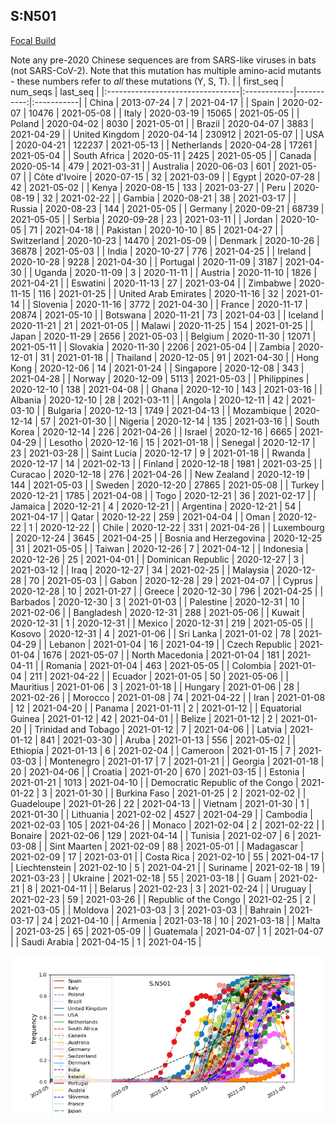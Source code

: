 

## S:N501
[Focal Build](https://nextstrain.org/groups/neherlab/ncov/S.N501)

Note any pre-2020 Chinese sequences are from SARS-like viruses in bats (not SARS-CoV-2).
Note that this mutation has multiple amino-acid mutants - these numbers refer to _all_ these mutations (Y, S, T).
|                                  | first_seq   |   num_seqs | last_seq   |
|:---------------------------------|:------------|-----------:|:-----------|
| China                            | 2013-07-24  |          7 | 2021-04-17 |
| Spain                            | 2020-02-07  |      10476 | 2021-05-08 |
| Italy                            | 2020-03-19  |      15065 | 2021-05-05 |
| Poland                           | 2020-04-02  |       8030 | 2021-05-01 |
| Brazil                           | 2020-04-07  |       3883 | 2021-04-29 |
| United Kingdom                   | 2020-04-14  |     230912 | 2021-05-07 |
| USA                              | 2020-04-21  |     122237 | 2021-05-13 |
| Netherlands                      | 2020-04-28  |      17261 | 2021-05-04 |
| South Africa                     | 2020-05-11  |       2425 | 2021-05-05 |
| Canada                           | 2020-05-14  |        479 | 2021-03-31 |
| Australia                        | 2020-06-03  |        601 | 2021-05-07 |
| Côte d'Ivoire                    | 2020-07-15  |         32 | 2021-03-09 |
| Egypt                            | 2020-07-28  |         42 | 2021-05-02 |
| Kenya                            | 2020-08-15  |        133 | 2021-03-27 |
| Peru                             | 2020-08-19  |         32 | 2021-02-22 |
| Gambia                           | 2020-08-21  |         38 | 2021-03-17 |
| Russia                           | 2020-08-23  |        144 | 2021-05-05 |
| Germany                          | 2020-09-21  |      68739 | 2021-05-05 |
| Serbia                           | 2020-09-28  |         23 | 2021-03-11 |
| Jordan                           | 2020-10-05  |         71 | 2021-04-18 |
| Pakistan                         | 2020-10-10  |         85 | 2021-04-27 |
| Switzerland                      | 2020-10-23  |      14470 | 2021-05-09 |
| Denmark                          | 2020-10-26  |      36878 | 2021-05-03 |
| India                            | 2020-10-27  |        776 | 2021-04-25 |
| Ireland                          | 2020-10-28  |       9228 | 2021-04-30 |
| Portugal                         | 2020-11-09  |       3187 | 2021-04-30 |
| Uganda                           | 2020-11-09  |          3 | 2020-11-11 |
| Austria                          | 2020-11-10  |       1826 | 2021-04-21 |
| Eswatini                         | 2020-11-13  |         27 | 2021-03-04 |
| Zimbabwe                         | 2020-11-15  |        116 | 2021-01-25 |
| United Arab Emirates             | 2020-11-16  |         32 | 2021-01-14 |
| Slovenia                         | 2020-11-16  |       3772 | 2021-04-30 |
| France                           | 2020-11-17  |      20874 | 2021-05-10 |
| Botswana                         | 2020-11-21  |         73 | 2021-04-03 |
| Iceland                          | 2020-11-21  |         21 | 2021-01-05 |
| Malawi                           | 2020-11-25  |        154 | 2021-01-25 |
| Japan                            | 2020-11-29  |       2656 | 2021-05-03 |
| Belgium                          | 2020-11-30  |      12071 | 2021-05-11 |
| Slovakia                         | 2020-11-30  |       2206 | 2021-05-04 |
| Zambia                           | 2020-12-01  |         31 | 2021-01-18 |
| Thailand                         | 2020-12-05  |         91 | 2021-04-30 |
| Hong Kong                        | 2020-12-06  |         14 | 2021-01-24 |
| Singapore                        | 2020-12-08  |        343 | 2021-04-28 |
| Norway                           | 2020-12-09  |       5113 | 2021-05-03 |
| Philippines                      | 2020-12-10  |        138 | 2021-04-08 |
| Ghana                            | 2020-12-10  |        143 | 2021-03-16 |
| Albania                          | 2020-12-10  |         28 | 2021-03-11 |
| Angola                           | 2020-12-11  |         42 | 2021-03-10 |
| Bulgaria                         | 2020-12-13  |       1749 | 2021-04-13 |
| Mozambique                       | 2020-12-14  |         57 | 2021-01-30 |
| Nigeria                          | 2020-12-14  |        135 | 2021-03-16 |
| South Korea                      | 2020-12-14  |        226 | 2021-04-26 |
| Israel                           | 2020-12-16  |       6665 | 2021-04-29 |
| Lesotho                          | 2020-12-16  |         15 | 2021-01-18 |
| Senegal                          | 2020-12-17  |         23 | 2021-03-28 |
| Saint Lucia                      | 2020-12-17  |          9 | 2021-01-18 |
| Rwanda                           | 2020-12-17  |         14 | 2021-02-13 |
| Finland                          | 2020-12-18  |       1981 | 2021-03-25 |
| Curacao                          | 2020-12-18  |        276 | 2021-04-26 |
| New Zealand                      | 2020-12-19  |        144 | 2021-05-03 |
| Sweden                           | 2020-12-20  |      27865 | 2021-05-08 |
| Turkey                           | 2020-12-21  |       1785 | 2021-04-08 |
| Togo                             | 2020-12-21  |         36 | 2021-02-17 |
| Jamaica                          | 2020-12-21  |          4 | 2020-12-21 |
| Argentina                        | 2020-12-21  |         54 | 2021-04-17 |
| Qatar                            | 2020-12-22  |        259 | 2021-04-04 |
| Oman                             | 2020-12-22  |          1 | 2020-12-22 |
| Chile                            | 2020-12-22  |        331 | 2021-04-26 |
| Luxembourg                       | 2020-12-24  |       3645 | 2021-04-25 |
| Bosnia and Herzegovina           | 2020-12-25  |         31 | 2021-05-05 |
| Taiwan                           | 2020-12-26  |          7 | 2021-04-12 |
| Indonesia                        | 2020-12-26  |         25 | 2021-04-01 |
| Dominican Republic               | 2020-12-27  |          3 | 2021-03-12 |
| Iraq                             | 2020-12-27  |         34 | 2021-02-25 |
| Malaysia                         | 2020-12-28  |         70 | 2021-05-03 |
| Gabon                            | 2020-12-28  |         29 | 2021-04-07 |
| Cyprus                           | 2020-12-28  |         10 | 2021-01-27 |
| Greece                           | 2020-12-30  |        796 | 2021-04-25 |
| Barbados                         | 2020-12-30  |          3 | 2021-01-03 |
| Palestine                        | 2020-12-31  |         10 | 2021-02-06 |
| Bangladesh                       | 2020-12-31  |        288 | 2021-05-06 |
| Kuwait                           | 2020-12-31  |          1 | 2020-12-31 |
| Mexico                           | 2020-12-31  |        219 | 2021-05-05 |
| Kosovo                           | 2020-12-31  |          4 | 2021-01-06 |
| Sri Lanka                        | 2021-01-02  |         78 | 2021-04-29 |
| Lebanon                          | 2021-01-04  |         16 | 2021-04-19 |
| Czech Republic                   | 2021-01-04  |       1676 | 2021-05-07 |
| North Macedonia                  | 2021-01-04  |        181 | 2021-04-11 |
| Romania                          | 2021-01-04  |        463 | 2021-05-05 |
| Colombia                         | 2021-01-04  |        211 | 2021-04-22 |
| Ecuador                          | 2021-01-05  |         50 | 2021-05-06 |
| Mauritius                        | 2021-01-06  |          3 | 2021-01-18 |
| Hungary                          | 2021-01-06  |         28 | 2021-02-26 |
| Morocco                          | 2021-01-08  |         74 | 2021-04-22 |
| Iran                             | 2021-01-08  |         12 | 2021-04-20 |
| Panama                           | 2021-01-11  |          2 | 2021-01-12 |
| Equatorial Guinea                | 2021-01-12  |         42 | 2021-04-01 |
| Belize                           | 2021-01-12  |          2 | 2021-01-20 |
| Trinidad and Tobago              | 2021-01-12  |          7 | 2021-04-06 |
| Latvia                           | 2021-01-12  |        841 | 2021-03-30 |
| Aruba                            | 2021-01-13  |        556 | 2021-05-02 |
| Ethiopia                         | 2021-01-13  |          6 | 2021-02-04 |
| Cameroon                         | 2021-01-15  |          7 | 2021-03-03 |
| Montenegro                       | 2021-01-17  |          7 | 2021-01-21 |
| Georgia                          | 2021-01-18  |         20 | 2021-04-06 |
| Croatia                          | 2021-01-20  |        670 | 2021-03-15 |
| Estonia                          | 2021-01-21  |       1013 | 2021-04-10 |
| Democratic Republic of the Congo | 2021-01-22  |          3 | 2021-01-30 |
| Burkina Faso                     | 2021-01-25  |          2 | 2021-02-02 |
| Guadeloupe                       | 2021-01-26  |         22 | 2021-04-13 |
| Vietnam                          | 2021-01-30  |          1 | 2021-01-30 |
| Lithuania                        | 2021-02-02  |       4527 | 2021-04-29 |
| Cambodia                         | 2021-02-03  |        105 | 2021-04-26 |
| Monaco                           | 2021-02-04  |          2 | 2021-02-22 |
| Bonaire                          | 2021-02-06  |        129 | 2021-04-14 |
| Tunisia                          | 2021-02-07  |          6 | 2021-03-08 |
| Sint Maarten                     | 2021-02-09  |         88 | 2021-05-01 |
| Madagascar                       | 2021-02-09  |         17 | 2021-03-01 |
| Costa Rica                       | 2021-02-10  |         55 | 2021-04-17 |
| Liechtenstein                    | 2021-02-10  |          5 | 2021-04-21 |
| Suriname                         | 2021-02-18  |         19 | 2021-03-23 |
| Ukraine                          | 2021-02-18  |         55 | 2021-03-18 |
| Guam                             | 2021-02-21  |          8 | 2021-04-11 |
| Belarus                          | 2021-02-23  |          3 | 2021-02-24 |
| Uruguay                          | 2021-02-23  |         59 | 2021-03-26 |
| Republic of the Congo            | 2021-02-25  |          2 | 2021-03-05 |
| Moldova                          | 2021-03-03  |          3 | 2021-03-03 |
| Bahrain                          | 2021-03-17  |         24 | 2021-04-10 |
| Armenia                          | 2021-03-18  |         10 | 2021-03-18 |
| Malta                            | 2021-03-25  |         65 | 2021-05-09 |
| Guatemala                        | 2021-04-07  |          1 | 2021-04-07 |
| Saudi Arabia                     | 2021-04-15  |          1 | 2021-04-15 |

![Overall trends S.N501](/overall_trends_figures/overall_trends_S.N501.png)